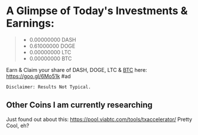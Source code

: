 # A Glimpse of Today's Investments & Earnings: 

> + 0.00000000 DASH
> + 0.61000000 DOGE
> + 0.00000000 LTC
> + 0.00000000 BTC

Earn & Claim your share of DASH, DOGE, LTC & [BTC](https://goo.gl/6Mo51k) here: <https://goo.gl/6Mo51k> #ad

    Disclaimer: Results Not Typical.

## Other Coins I am currently researching



Just found out about this: https://pool.viabtc.com/tools/txaccelerator/
Pretty Cool, eh?